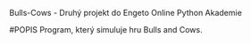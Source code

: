 Bulls-Cows - Druhý projekt do Engeto Online Python Akademie

#POPIS
Program, který simuluje hru Bulls and Cows.
